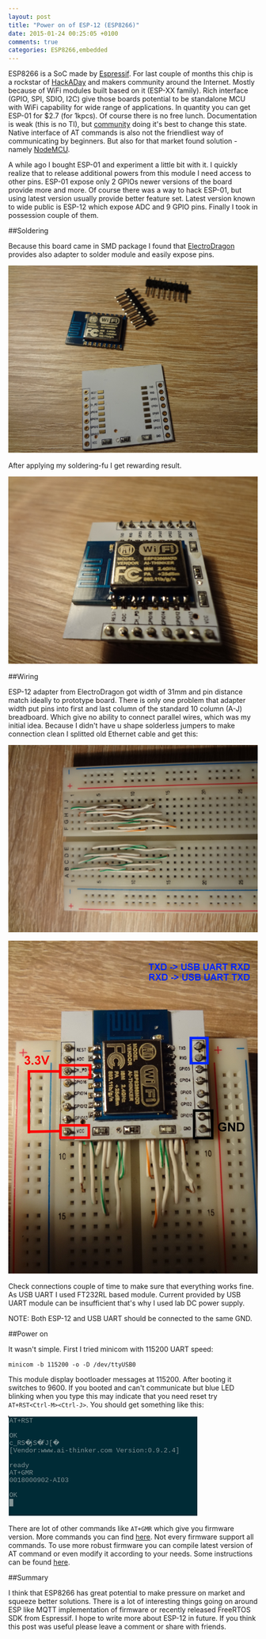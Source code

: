 ```yaml
---
layout: post
title: "Power on of ESP-12 (ESP8266)"
date: 2015-01-24 00:25:05 +0100
comments: true
categories: ESP8266,embedded
---
```


ESP8266 is a SoC made by [Espressif](https://espressif.com). For last couple of
months this chip is a rockstar of [HackADay](http://hackaday.com/) and makers
community around the Internet. Mostly because of WiFi modules built based on it
(ESP-XX family). Rich interface (GPIO, SPI, SDIO, I2C) give those boards
potential to be standalone MCU with WiFi capability for wide range of
applications. In quantity you can get ESP-01 for $2.7 (for 1kpcs). Of course
there is no free lunch. Documentation is weak (this is no TI), but
[community](http://www.esp8266.com/) doing it's best to change this state.
Native interface of AT commands is also not the friendliest way of
communicating by beginners. But also for that market found solution - namely
[NodeMCU](https://github.com/nodemcu/nodemcu-firmware).

A while ago I bought ESP-01 and experiment a little bit with it. I quickly
realize that to release additional powers from this module I need access to
other pins. ESP-01 expose only 2 GPIOs newer versions of the board provide more
and more. Of course there was a way to hack ESP-01, but using latest version
usually provide better feature set. Latest version known to wide public is
ESP-12 which expose ADC and 9 GPIO pins. Finally I took in possession couple of
them.

##Soldering

Because this board came in SMD package I found that
[ElectroDragon](http://www.electrodragon.com/) provides also adapter to solder
module and easily expose pins.

<a class="fancybox" rel="group" href="/assets/images/esp-12-adapter.jpg"><img src="/assets/images/esp-12-adapter.jpg" alt="" /></a>

After applying my soldering-fu I get rewarding result.


<a class="fancybox" rel="group" href="/assets/images/esp-12-soldered.jpg"><img src="/assets/images/esp-12-soldered.jpg" alt="" /></a>

##Wiring

ESP-12 adapter from ElectroDragon got width of 31mm and pin distance match
ideally to prototype board. There is only one problem that adapter width put
pins into first and last column of the standard 10 column (A-J) breadboard.
Which give no ability to connect parallel wires, which was my initial idea.
Because I didn't have u shape solderless jumpers to make connection clean I
splitted old Ethernet cable and get this:


<a class="fancybox" rel="group" href="/assets/images/u-shape-jumpers.jpg"><img src="/assets/images/u-shape-jumpers.jpg" alt="" /></a>

<a class="fancybox" rel="group" href="/assets/images/esp-12-breadboard.jpg"><img src="/assets/images/esp-12-breadboard.jpg" alt="" /></a>

Check connections couple of time to make sure that everything works fine. As
USB UART I used FT232RL based module. Current provided by USB UART module can
be insufficient that's why I used lab DC power supply.

NOTE: Both ESP-12 and USB UART should be connected to the same GND.

##Power on

It wasn't simple. First I tried minicom with 115200 UART speed:

```
minicom -b 115200 -o -D /dev/ttyUSB0
```

This module display bootloader messages at 115200. After booting it switches to 
9600. If you booted and can't communicate but blue LED blinking when you type
this may indicate that you need reset try `AT+RST<Ctrl-M><Ctrl-J>`. You
should get something like this:


<a class="fancybox" rel="group" href="/assets/images/esp-12-minicom-1.png"><img src="/assets/images/esp-12-minicom-1.png" /></a>

There are lot of other commands like `AT+GMR` which give you firmware version.
More commands you can find
[here](http://wiki.iteadstudio.com/ESP8266_Serial_WIFI_Module#AT_Commands). Not
every firmware support all commands. To use more robust firmware you can
compile latest version of AT command or even modify it according to your needs.
Some instructions can be found
[here](https://github.com/esp8266/esp8266-wiki/wiki).

##Summary

I think that ESP8266 has great potential to make pressure on market and
squeeze better solutions. There is a lot of interesting things going on around
ESP like MQTT implementation of firmware or recently released FreeRTOS SDK
from Espressif. I hope to write more about ESP-12 in future. If you think this
post was useful please leave a comment or share with friends.
